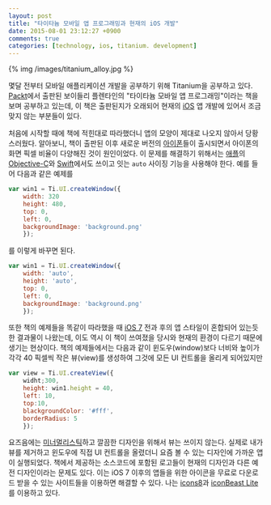 ```yaml
---
layout: post
title: "타이타늄 모바일 앱 프로그래밍과 현재의 iOS 개발"
date: 2015-08-01 23:12:27 +0900
comments: true
categories: [technology, ios, titanium. development]
---
```


{% img /images/titanium_alloy.jpg %}

몇달 전부터 모바일 애플리케이션 개발을 공부하기 위해 Titanium을 공부하고 있다. [Packt](https://www.packtpub.com/)에서 출판된 보이들리 플렌타인의 "타이타늄 모바일 앱 프로그래밍"이라는 책을 보며 공부하고 있는데, 이 책은 출판된지가 오래되어 현재의 [iOS](https://en.wikipedia.org/wiki/IOS) 앱 개발에 있어서 조금 맞지 않는 부분들이 있다.

<!--more-->

처음에 시작할 때에 책에 적힌대로 따라했더니 앱의 모양이 제대로 나오지 않아서 당황스러웠다. 알아보니, 책이 출판된 이후 새로운 버전의 [아이폰](https://www.apple.com/kr/iphone/)들이 출시되면서 아이폰의 화면 픽셀 비율이 다양해진 것이 원인이었다. 이 문제를 해결하기 위해서는 [애플](https://en.wikipedia.org/wiki/Apple_Inc.)의 [Objective-C](https://en.wikipedia.org/wiki/Objective-C)와 [Swift](https://en.wikipedia.org/wiki/Swift_programming_language)에서도 쓰이고 잇는 `auto` 사이징 기능을 사용해야 한다. 예를 들어 다음과 같은 예제를

``` javascript
var win1 = Ti.UI.createWindow({
    width: 320
    height: 480,
    top: 0,
    left: 0,
    backgroundImage: 'background.png'
    });
```

를 이렇게 바꾸면 된다.

``` javascript
var win1 = Ti.UI.createWindow({
    width: 'auto',
    height: 'auto',
    top: 0,
    left: 0,
    backgroundImage: 'background.png'
    });
```

또한 책의 예제들을 똑같이 따라했을 때 [iOS 7](https://en.wikipedia.org/wiki/IOS_7) 전과 후의 앱 스타일이 혼합되어 있는듯한 결과물이 나왔는데, 이도 역시 이 책이 쓰여졌을 당시와 현재의 환경이 다르기 때문에 생기는 현상이다. 책의 예제들에서는 다음과 같이 윈도우(window)보다 너비와 높이가 각각 40 픽셀씩 작은 뷰(view)를 생성하여 그것에 모든 UI 컨트롤을 올리게 되어있지만

``` javascript
var view = Ti.UI.createView({
    widht;300,
    height: win1.height = 40,
    left: 10,
    top:10,
    blackgroundColor: '#fff',
    borderRadius: 5
    });
```

요즈음에는 [미너멀리스틱](https://en.wikipedia.org/wiki/Minimalism)하고 깔끔한 디자인을 위해서 뷰는 쓰이지 않는다. 실제로 내가 뷰를 제거하고 윈도우에 직접 UI 컨트롤을 올렸더니 요즘 볼 수 있는 디자인에 가까운 앱이 실행되었다. 책에서 제공하는 소스코드에 포함된 로고들이 현재의 디자인과 다른 예전 디자인이라는 문제도 있다. 이는 iOS 7 이후의 앱들을 위한 아이콘을 무료로 다운로드 받을 수 있는 사이트들을 이용하면 해결할 수 있다. 나는 [icons8](https://icons8.com/)과 [iconBeast Lite](http://www.iconbeast.com/free/)를 이용하고 있다.